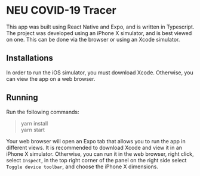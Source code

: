 # NEU COVID-19 Tracer

This app was built using React Native and Expo, and is written in Typescript. The project was developed using an iPhone X simulator, and is best viewed on one. This can be done via the browser or using an Xcode simulator.

## Installations
In order to run the iOS simulator, you must download Xcode.
Otherwise, you can view the app on a web browser.

## Running
Run the following commands:
> yarn install  
> yarn start

Your web browser will open an Expo tab that allows you to run the app in different views. It is recommended to download Xcode and view it in an iPhone X simulator. Otherwise, you can run it in the web browser, right click, select `Inspect`, in the top right corner of the panel on the right side select `Toggle device toolbar`, and choose the iPhone X dimensions.